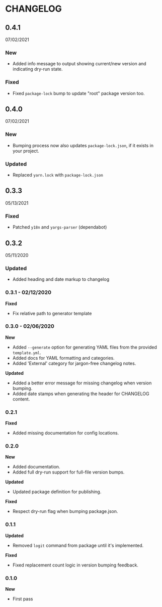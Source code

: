 # CHANGELOG


<h2 class="ReleaseVersion">0.4.1</h2>

<p class="ReleaseDate">
  <time datetime="2021-07-02T15:06:17.182Z">07/02/2021</time>
</p>


### New
- Added info message to output showing current/new version and indicating dry-run state.

### Fixed
- Fixed `package-lock` bump to update "root" package version too.


<h2 class="ReleaseVersion">0.4.0</h2>

<p class="ReleaseDate">
  <time datetime="2021-07-02T14:33:03.196Z">07/02/2021</time>
</p>


### New
- Bumping process now also updates `package-lock.json`, if it exists in your project.

### Updated
- Replaced `yarn.lock` with `package-lock.json`


<h2 class="ReleaseVersion">0.3.3</h2>

<p class="ReleaseDate">
  <time datetime="2021-05-13T13:55:17.592Z">05/13/2021</time>
</p>


### Fixed
- Patched `y18n` and `yargs-parser` (dependabot)


<h2 class="ReleaseVersion">0.3.2</h2>

<p class="ReleaseDate">
  <time datetime="2020-05-11T16:52:11.588Z">05/11/2020</time>
</p>


### Updated
- Added heading and date markup to changelog

### 0.3.1 - 02/12/2020

**Fixed**
- Fix relative path to generator template

### 0.3.0 - 02/06/2020

**New**
- Added `--generate` option for generating YAML files from the provided `template.yml`.
- Added docs for YAML formatting and categories.
- Added 'External' category for jargon-free changelog notes.

**Updated**
- Added a better error message for missing changelog when version bumping.
- Added date stamps when generating the header for CHANGELOG content.

### 0.2.1

**Fixed**
- Added missing documentation for config locations.

### 0.2.0

**New**
- Added documentation.
- Added full dry-run support for full-file version bumps.

**Updated**
- Updated package definition for publishing.

**Fixed**
- Respect dry-run flag when bumping package.json.

### 0.1.1

**Updated**
- Removed `logit` command from package until it's implemented.

**Fixed**
- Fixed replacement count logic in version bumping feedback.

### 0.1.0

**New**
- First pass
